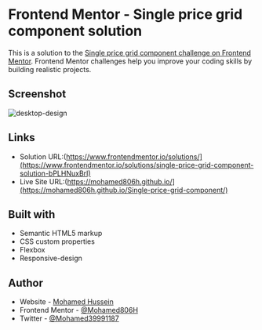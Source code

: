 # Frontend Mentor - Single price grid component solution

This is a solution to the [Single price grid component challenge on Frontend Mentor](https://www.frontendmentor.io/challenges/single-price-grid-component-5ce41129d0ff452fec5abbbc). Frontend Mentor challenges help you improve your coding skills by building realistic projects. 


## Screenshot

![desktop-design](https://user-images.githubusercontent.com/91362640/195993688-c09b099f-f5a3-4bb6-944b-f2860118d1c9.jpg)

## Links

- Solution URL:(https://www.frontendmentor.io/solutions/](https://www.frontendmentor.io/solutions/single-price-grid-component-solution-bPLHNuxBrI)
- Live Site URL:(https://mohamed806h.github.io/](https://mohamed806h.github.io/Single-price-grid-component/)

## Built with

- Semantic HTML5 markup
- CSS custom properties
- Flexbox
- Responsive-design

## Author

- Website - [Mohamed Hussein](https://mohameds7s-portfolio.netlify.app/)
- Frontend Mentor - [@Mohamed806H](https://www.frontendmentor.io/profile/Mohamed806H)
- Twitter - [@Mohamed39991187](https://www.twitter.com/Mohamed39991187)
